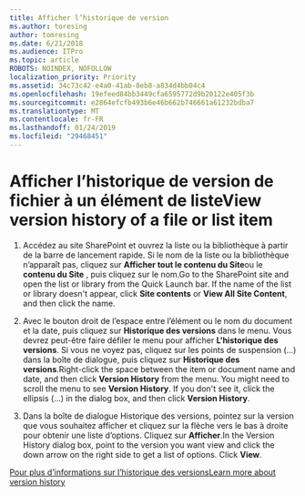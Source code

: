 ```yaml
---
title: Afficher l’historique de version
ms.author: toresing
author: tomresing
ms.date: 6/21/2018
ms.audience: ITPro
ms.topic: article
ROBOTS: NOINDEX, NOFOLLOW
localization_priority: Priority
ms.assetid: 34c73c42-e4a0-41ab-8eb8-a834d4bb04c4
ms.openlocfilehash: 19efeed84bb3449cfa6595772d9b20122e405f3b
ms.sourcegitcommit: e2864efcfb493b6e46b662b746661a61232bdba7
ms.translationtype: MT
ms.contentlocale: fr-FR
ms.lasthandoff: 01/24/2019
ms.locfileid: "29468451"
---
```

# <a name="view-version-history-of-a-file-or-list-item"></a><span data-ttu-id="6dcf2-102">Afficher l’historique de version de fichier à un élément de liste</span><span class="sxs-lookup"><span data-stu-id="6dcf2-102">View version history of a file or list item</span></span>

1. <span data-ttu-id="6dcf2-p101">Accédez au site SharePoint et ouvrez la liste ou la bibliothèque à partir de la barre de lancement rapide. Si le nom de la liste ou la bibliothèque n’apparaît pas, cliquez sur **Afficher tout le contenu du Site**ou le **contenu du Site** , puis cliquez sur le nom.</span><span class="sxs-lookup"><span data-stu-id="6dcf2-p101">Go to the SharePoint site and open the list or library from the Quick Launch bar. If the name of the list or library doesn't appear, click **Site contents** or **View All Site Content**, and then click the name.</span></span>
    
2. <span data-ttu-id="6dcf2-p102">Avec le bouton droit de l’espace entre l’élément ou le nom du document et la date, puis cliquez sur **Historique des versions** dans le menu. Vous devrez peut-être faire défiler le menu pour afficher **L’historique des versions**. Si vous ne voyez pas, cliquez sur les points de suspension (...) dans la boîte de dialogue, puis cliquez sur **Historique des versions**.</span><span class="sxs-lookup"><span data-stu-id="6dcf2-p102">Right-click the space between the item or document name and date, and then click **Version History** from the menu. You might need to scroll the menu to see **Version History**. If you don't see it, click the ellipsis (...) in the dialog box, and then click **Version History**.</span></span>
    
3. <span data-ttu-id="6dcf2-p103">Dans la boîte de dialogue Historique des versions, pointez sur la version que vous souhaitez afficher et cliquez sur la flèche vers le bas à droite pour obtenir une liste d’options. Cliquez sur **Afficher**.</span><span class="sxs-lookup"><span data-stu-id="6dcf2-p103">In the Version History dialog box, point to the version you want view and click the down arrow on the right side to get a list of options. Click **View**.</span></span>
    
[<span data-ttu-id="6dcf2-110">Pour plus d’informations sur l’historique des versions</span><span class="sxs-lookup"><span data-stu-id="6dcf2-110">Learn more about version history</span></span>](https://go.microsoft.com/fwlink/?linkid=875709)
  

